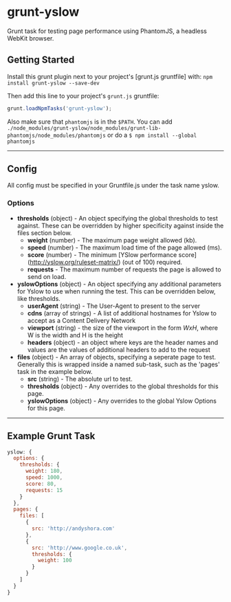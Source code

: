 # grunt-yslow

Grunt task for testing page performance using PhantomJS, a headless WebKit browser.


## Getting Started

Install this grunt plugin next to your project's [grunt.js gruntfile] with:
`npm install grunt-yslow --save-dev`

Then add this line to your project's `grunt.js` gruntfile:

```javascript
grunt.loadNpmTasks('grunt-yslow');
```

Also make sure that `phantomjs` is in the `$PATH`.  You can add
`./node_modules/grunt-yslow/node_modules/grunt-lib-phantomjs/node_modules/phantomjs` or
do a `$ npm install --global phantomjs`

---

## Config
All config must be specified in your Gruntfile.js under the task name yslow.

### Options
- **thresholds** (object) - An object specifying the global thresholds to test against. These can be overridden by higher specificity against inside the files section below.
    - **weight** (number) - The maximum page weight allowed (kb).
    - **speed** (number) - The maximum load time of the page allowed (ms).
    - **score** (number) - The minimum [YSlow performance score] (http://yslow.org/ruleset-matrix/) (out of 100) required.
    - **requests** - The maximum number of requests the page is allowed to send on load.
- **yslowOptions** (object) - An object specifying any additional parameters for Yslow to use when running the test. This can be overridden below, like thresholds.
    - **userAgent** (string) - The User-Agent to present to the server
    - **cdns** (array of strings) - A list of additional hostnames for Yslow to accept as a Content Delivery Network
    - **viewport** (string) - the size of the viewport in the form *WxH*, where W is the width and H is the height
    - **headers** (object) - an object where keys are the header names and values are the values of additional headers to add to the request
- **files** (object) - An array of objects, specifying a seperate page to test. Generally this is wrapped inside a named sub-task, such as the 'pages' task in the example below.
    - **src** (string) - The absolute url to test.
    - **thresholds** (object) - Any overrides to the global thresholds for this page.
    - **yslowOptions** (object) - Any overrides to the global Yslow Options for this page.

---

## Example Grunt Task

```javascript
yslow: {
  options: {
    thresholds: {
      weight: 180,
      speed: 1000,
      score: 80,
      requests: 15
    }
  },
  pages: {
    files: [
      {
        src: 'http://andyshora.com'
      },
      {
        src: 'http://www.google.co.uk',
        thresholds: {
          weight: 100
        }
      }
    ]
  }
}
```
